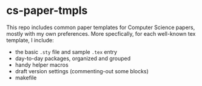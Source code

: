 # cs-paper-tmpls
This repo includes common paper templates for Computer Science papers, mostly with my own preferences.
 More specfically, for each well-known tex template, I include:
* the basic `.sty` file and sample `.tex` entry
* day-to-day packages, organized and grouped 
* handy helper macros
* draft version settings (commenting-out some blocks)
* makefile

